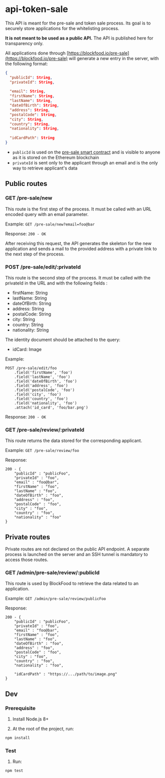 # api-token-sale

This API is meant for the pre-sale and token sale process. Its goal is to securely store applications for the whitelisting process.

**It is not meant to be used as a public API.** The API is published here for transparency only.

All applications done through [https://blockfood.io/pre-sale](https://blockfood.io/pre-sale) will generate a new entry in the server, with the following format:

```json
{
  "publicId": String,
  "privateId": String,
  
  "email": String,
  "firstName": String,
  "lastName": String,
  "dateOfBirth": String,
  "address": String,
  "postalCode": String,
  "city": String,
  "country": String,
  "nationality": String,
  
  "idCardPath": String
}
```

- ```publicId``` is used on the [pre-sale smart contract](https://github.com/BlockFood/smart-contract-pre-sale) and is visible to anyone as it is stored on the Ethereum blockchain
- ```privateId``` is sent only to the applicant through an email and is the only way to retrieve applicant's data

## Public routes

### GET /pre-sale/new

This route is the first step of the process. It must be called with an URL encoded query with an email parameter.

Example: ```GET /pre-sale/new?email=foo@bar```

Response: ```200 - OK```

After receiving this request, the API generates the skeleton for the new application and sends a mail to the provided address with a private link to the next step of the process.

### POST /pre-sale/edit/:privateId

This route is the second step of the process. It must be called with the privateId in the URL and with the following fields :

- firstName: String
- lastName: String
- dateOfBirth: String
- address: String
- postalCode: String
- city: String
- country: String
- nationality: String

The identity document should be attached to the query:

- idCard: Image

Example:
```
POST /pre-sale/edit/foo
    .field('firstName', 'foo')
    .field('lastName', 'foo')
    .field('dateOfBirth', 'foo')
    .field('address', 'foo')
    .field('postalCode', 'foo')
    .field('city', 'foo')
    .field('country', 'foo')
    .field('nationality', 'foo')
    .attach('id_card', 'foo/bar.png')
```

Response: ```200 - OK```

### GET /pre-sale/review/:privateId

This route returns the data stored for the corresponding applicant.

Example: ```GET /pre-sale/review/foo```

Response: 
```
200 - {
    "publicId" : "publicFoo",
    "privateId" : "foo",
    "email" : "foo@bar",
    "firstName" : "foo",
    "lastName" : "foo",
    "dateOfBirth" : "foo",
    "address" : "foo",
    "postalCode" : "foo",
    "city" : "foo",
    "country" : "foo",
    "nationality" : "foo"
}
```

## Private routes

Private routes are not declared on the public API endpoint. A separate process is launched on the server and an SSH tunnel is mandatory to access those routes.

### GET /admin/pre-sale/review/:publicId

This route is used by BlockFood to retrieve the data related to an application.

Example: ```GET /admin/pre-sale/review/publicFoo```

Response:
```
200 - {
    "publicId" : "publicFoo",
    "privateId" : "foo",
    "email" : "foo@bar",
    "firstName" : "foo",
    "lastName" : "foo",
    "dateOfBirth" : "foo",
    "address" : "foo",
    "postalCode" : "foo",
    "city" : "foo",
    "country" : "foo",
    "nationality" : "foo",
    
    "idCardPath" : "https://.../path/to/image.png"
}
```

## Dev

### Prerequisite

1. Install Node.js 8+

2. At the root of the project, run:

```bash
npm install
```

### Test

1. Run:

```bash
npm test
```